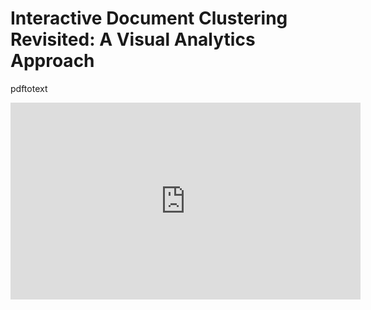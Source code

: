 # Interactive Document Clustering Revisited: A Visual Analytics Approach

pdftotext

<iframe width="560" height="315" src="https://www.youtube.com/embed/qbNJC4q-8jU" frameborder="0" allow="autoplay; encrypted-media" allowfullscreen></iframe>
